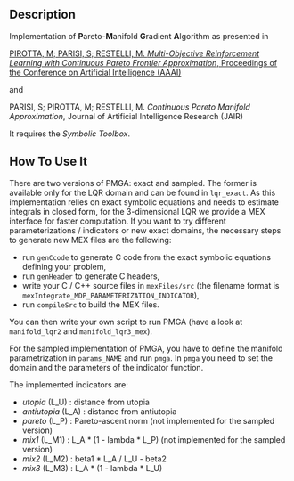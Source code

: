 Description
-----------

Implementation of **P**areto-**M**anifold **G**radient **A**lgorithm as presented in

[PIROTTA, M; PARISI, S; RESTELLI, M. *Multi-Objective Reinforcement Learning with Continuous Pareto Frontier Approximation*, Proceedings of the Conference on Artificial Intelligence (AAAI)](http://www.aaai.org/ocs/index.php/AAAI/AAAI15/paper/view/9798)

and 

PARISI, S; PIROTTA, M; RESTELLI, M. *Continuous Pareto Manifold Approximation*, Journal of Artificial Intelligence Research (JAIR)

It requires the *Symbolic Toolbox*.


How To Use It
-------------

There are two versions of PMGA: exact and sampled. The former is available only for the LQR domain and can be found in `lqr_exact`. As this implementation relies on exact symbolic equations and needs to estimate integrals in closed form, for the 3-dimensional LQR we provide a MEX interface for faster computation. If you want to try different parameterizations / indicators or new exact domains, the necessary steps to generate new MEX files are the following:

 - run `genCcode` to generate C code from the exact symbolic equations defining your problem,
 - run `genHeader` to generate C headers,
 - write your C / C++ source files in `mexFiles/src` (the filename format is `mexIntegrate_MDP_PARAMETERIZATION_INDICATOR`),
 - run `compileSrc` to build the MEX files.

You can then write your own script to run PMGA (have a look at `manifold_lqr2` and `manifold_lqr3_mex`).

For the sampled implementation of PMGA, you have to define the manifold parametrization in `params_NAME` and run `pmga`. In `pmga` you need to set the domain and the parameters of the indicator function.

The implemented indicators are:

 - *utopia* (L_U)     : distance from utopia
 - *antiutopia* (L_A) : distance from antiutopia
 - *pareto* (L_P)     : Pareto-ascent norm (not implemented for the sampled version)
 - *mix1* (L_M1)      : L_A * (1 - lambda * L_P) (not implemented for the sampled version)
 - *mix2* (L_M2)      : beta1 * L_A / L_U - beta2
 - *mix3* (L_M3)      : L_A * (1 - lambda * L_U)
